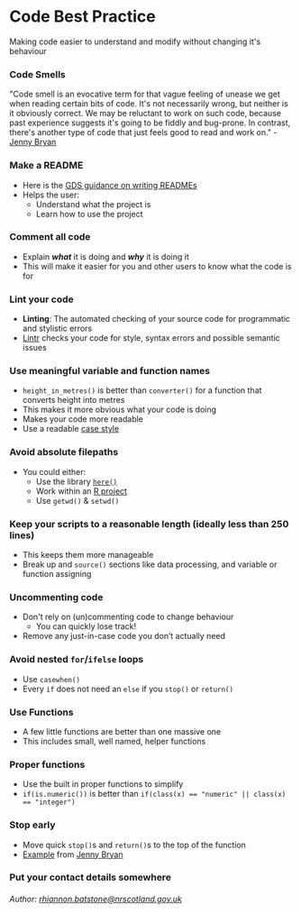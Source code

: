 # Code Best Practice
Making code easier to understand and modify without changing it's behaviour

### Code Smells

"Code smell is an evocative term for that vague feeling of unease we get when reading certain bits of code. It's not necessarily wrong, but neither is it obviously correct. We may be reluctant to work on such code, because past experience suggests it's going to be fiddly and bug-prone. In contrast, there's another type of code that just feels good to read and work on." - [Jenny Bryan](https://github.com/jennybc/code-smells-and-feels#:~:text=GitHub%3A%20%40jennybc%20%22Code%20smell%22%20is%20an%20evocative%20term,suggests%20it%27s%20going%20to%20be%20fiddly%20and%20bug-prone.)

### Make a README 
  * Here is the [GDS guidance on writing READMEs](https://gds-way.cloudapps.digital/manuals/readme-guidance.html#writing-readmes)
  * Helps the user: 
      * Understand what the project is
      * Learn how to use the project
### Comment all code 
  * Explain _**what**_ it is doing and _**why**_ it is doing it
  * This will make it easier for you and other users to know what the code is for
  
###  Lint your code
  * **Linting**: The automated checking of your source code for programmatic and stylistic errors
  * [Lintr](https://github.com/jimhester/lintr) checks your code for style, syntax errors and possible semantic issues
  
### Use meaningful variable and function names
  * `height_in_metres()` is better than `converter()` for a function that converts height into metres 
  * This makes it more obvious what your code is doing
  * Makes your code more readable
  * Use a readable [case style](https://medium.com/better-programming/string-case-styles-camel-pascal-snake-and-kebab-case-981407998841) 
  
### Avoid absolute filepaths
  * You could either:
      * Use the library [`here()`](https://github.com/krlmlr/here)
      * Work within an [R project](https://support.rstudio.com/hc/en-us/articles/200526207-Using-Projects)
      * Use `getwd()` & `setwd()` 
      
### Keep your scripts to a reasonable length (ideally less than 250 lines)
  * This keeps them more manageable
  * Break up and `source()` sections like data processing, and variable or function assigning
  
### Uncommenting code
  * Don't rely on (un)commenting code to change behaviour
      * You can quickly lose track!
  * Remove any just-in-case code you don’t actually need
  
### Avoid nested `for`/`ifelse` loops
  * Use `casewhen()`
  * Every `if` does not need an `else` if you `stop()` or `return()`
  
### Use Functions
  * A few little functions are better than one massive one
  * This includes small, well named, helper functions
  
### Proper functions
  * Use the built in proper functions to simplify 
  * `if(is.numeric())` is better than `if(class(x) == "numeric" || class(x) == "integer")`
  
### Stop early
  *  Move quick `stop()`s and `return()`s to the top of the function
  * [Example](https://github.com/rhi-batstone/code_best_practice/blob/main/early_stops.PNG) from [Jenny Bryan](https://github.com/jennybc/code-smells-and-feels/blob/master/2018-07_user-brisbane-bryan.pdf)  
  
### Put your contact details somewhere

###### Author: rhiannon.batstone@nrscotland.gov.uk

